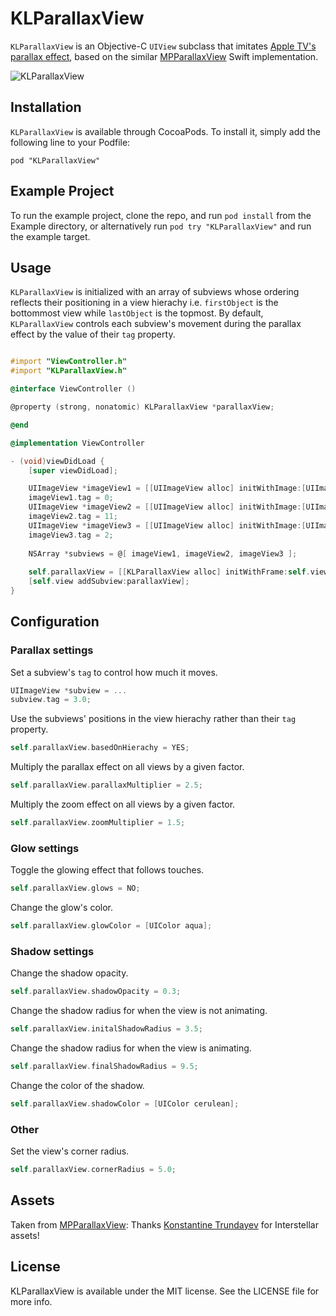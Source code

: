 # KLParallaxView

`KLParallaxView` is an Objective-C `UIView` subclass that imitates [Apple TV's parallax effect](https://www.youtube.com/watch?v=Py21jv6kCnI), based on the similar [MPParallaxView](https://github.com/DroidsOnRoids/MPParallaxView) Swift implementation.

![KLParallaxView](http://i.imgur.com/W6uH4Bt.gif)

## Installation

`KLParallaxView` is available through CocoaPods. To install it, simply add the following line to your Podfile:
```
pod "KLParallaxView"
```
## Example Project

To run the example project, clone the repo, and run `pod install` from the Example directory, or alternatively run `pod try "KLParallaxView"` and run the example target.

## Usage

`KLParallaxView` is initialized with an array of subviews whose ordering reflects their positioning in a view hierachy i.e. `firstObject` is the bottommost view while `lastObject` is the topmost. By default, `KLParallaxView` controls each subview's movement during the parallax effect by the value of their `tag` property.

```Objective-C

#import "ViewController.h"
#import "KLParallaxView.h"

@interface ViewController ()

@property (strong, nonatomic) KLParallaxView *parallaxView;

@end

@implementation ViewController

- (void)viewDidLoad {
    [super viewDidLoad];

    UIImageView *imageView1 = [[UIImageView alloc] initWithImage:[UIImage imageNamed:@"1"]];
    imageView1.tag = 0;
    UIImageView *imageView2 = [[UIImageView alloc] initWithImage:[UIImage imageNamed:@"2"]];
    imageView2.tag = 11;
    UIImageView *imageView3 = [[UIImageView alloc] initWithImage:[UIImage imageNamed:@"3"]];
    imageView3.tag = 2;
    
    NSArray *subviews = @[ imageView1, imageView2, imageView3 ];
    
    self.parallaxView = [[KLParallaxView alloc] initWithFrame:self.view.bounds subviews:subviews];
    [self.view addSubview:parallaxView];
}
```

## Configuration

### Parallax settings

Set a subview's `tag` to control how much it moves.
```Objective-C
UIImageView *subview = ...
subview.tag = 3.0;
```
Use the subviews' positions in the view hierachy rather than their `tag` property.
```Objective-C
self.parallaxView.basedOnHierachy = YES;
```
Multiply the parallax effect on all views by a given factor.
```Objective-C
self.parallaxView.parallaxMultiplier = 2.5;
```
Multiply the zoom effect on all views by a given factor.
```Objective-C
self.parallaxView.zoomMultiplier = 1.5;
```
### Glow settings

Toggle the glowing effect that follows touches.
```Objective-C
self.parallaxView.glows = NO;
```
Change the glow's color.
```Objective-C
self.parallaxView.glowColor = [UIColor aqua];
```
### Shadow settings

Change the shadow opacity.
```Objective-C
self.parallaxView.shadowOpacity = 0.3;
```
Change the shadow radius for when the view is not animating.
```Objective-C
self.parallaxView.initalShadowRadius = 3.5;
```
Change the shadow radius for when the view is animating.
```Objective-C
self.parallaxView.finalShadowRadius = 9.5;
```
Change the color of the shadow.
```Objective-C
self.parallaxView.shadowColor = [UIColor cerulean];
```
### Other

Set the view's corner radius.
```Objective-C
self.parallaxView.cornerRadius = 5.0;
```
## Assets

Taken from [MPParallaxView](https://github.com/DroidsOnRoids/MPParallaxView): Thanks [Konstantine Trundayev](https://dribbble.com/k0t) for Interstellar assets!

## License

KLParallaxView is available under the MIT license. See the LICENSE file for more info.
